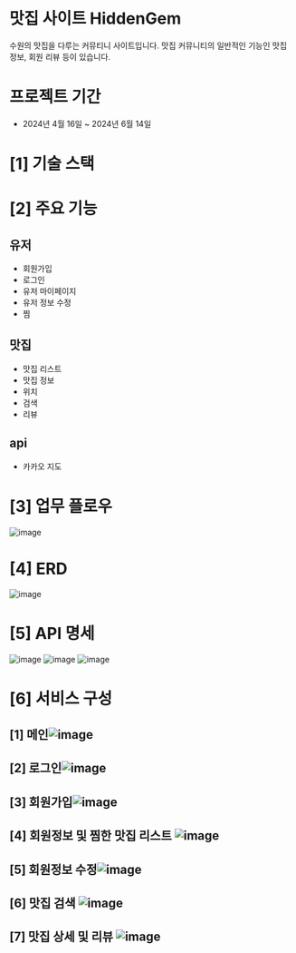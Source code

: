 # 맛집 사이트 HiddenGem
수원의 맛집을 다루는 커뮤티니 사이트입니다. 맛집 커뮤니티의 일반적인 기능인 맛집 정보, 회원 리뷰 등이 있습니다.

# 프로젝트 기간
- 2024년 4월 16일 ~ 2024년 6월 14일

# [1] 기술 스택

# [2] 주요 기능
## 유저
- 회원가입
- 로그인
- 유저 마이페이지
- 유저 정보 수정
- 찜

## 맛집
- 맛집 리스트
- 맛집 정보
- 위치
- 검색
- 리뷰

## api
- 카카오 지도
  
# [3] 업무 플로우
![image](https://github.com/Ape07Park/MidTermProject_HiddenGem/assets/132667775/b1ddbe0a-7771-4d42-84ba-70a073f9bc55)

# [4] ERD
![image](https://github.com/Ape07Park/MidTermProject_HiddenGem/assets/132667775/249ce3bc-b9fa-4807-9015-783d4ce3dccc)

# [5] API 명세
![image](https://github.com/Ape07Park/MidTermProject_HiddenGem/assets/132667775/b6e0fea6-fea4-47e9-ae26-e42d04105906)
![image](https://github.com/Ape07Park/MidTermProject_HiddenGem/assets/132667775/7a892438-15ab-4e72-8af4-ac1fb26be92e)
![image](https://github.com/Ape07Park/MidTermProject_HiddenGem/assets/132667775/85b85b1e-70b4-45ab-b984-3e4089355f5d)

# [6] 서비스 구성

## [1] 메인![image](https://github.com/Ape07Park/MidTermProject_HiddenGem/assets/132667775/2353f3a5-d7b8-4929-948b-39cd8d5b546e)

## [2] 로그인![image](https://github.com/Ape07Park/MidTermProject_HiddenGem/assets/132667775/36fc7022-ae67-4eab-88f6-fdcc82be7a7f)

## [3] 회원가입![image](https://github.com/Ape07Park/MidTermProject_HiddenGem/assets/132667775/3c1666dc-2ba5-4820-bf3d-145d91e42e42)

## [4] 회원정보 및 찜한 맛집 리스트 ![image](https://github.com/Ape07Park/MidTermProject_HiddenGem/assets/132667775/55db6eba-ebff-4d3e-aebb-fead21ef8cbb)

## [5] 회원정보 수정![image](https://github.com/Ape07Park/MidTermProject_HiddenGem/assets/132667775/e604bb41-aec7-4120-9514-de06c171aadf)

## [6] 맛집 검색 ![image](https://github.com/Ape07Park/MidTermProject_HiddenGem/assets/132667775/967f62b1-54b2-4f3c-87ad-3f2e30eb7532)

## [7] 맛집 상세 및 리뷰 ![image](https://github.com/Ape07Park/MidTermProject_HiddenGem/assets/132667775/0a61ca49-895e-4312-968f-3b14f0ef4cce)
